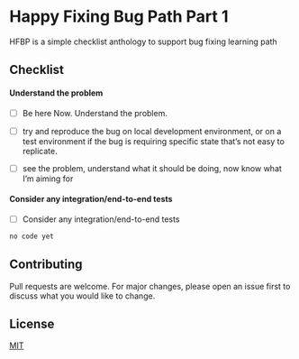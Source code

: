 # Happy Fixing Bug Path Part 1

HFBP is a simple checklist anthology to support bug fixing learning path

## Checklist

#### Understand the problem

- [ ] Be here Now. Understand the problem.
- [ ]   try and reproduce the bug on local development environment, or on a test environment if the bug is requiring specific state that’s not easy to replicate.
- [ ]   see the problem, understand what it should be doing, now know what I’m aiming for


#### Consider any integration/end-to-end tests

- [ ] Consider any integration/end-to-end tests


```bash
no code yet
```

## Contributing

Pull requests are welcome. For major changes, please open an issue first
to discuss what you would like to change.

## License

[MIT](https://choosealicense.com/licenses/mit/)